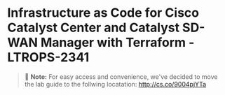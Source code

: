 # Infrastructure as Code for Cisco Catalyst Center and Catalyst SD-WAN Manager with Terraform - LTROPS-2341

> :memo: **Note:** For easy access and convenience, we've decided to move the lab guide to the follwing locatation: http://cs.co/9004pjYTa
